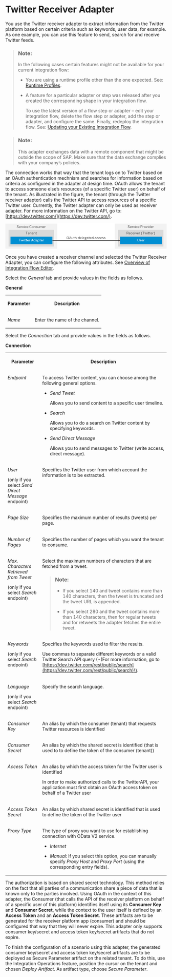<!-- loio453c174be6ca4098a8c99dc4c1262d25 -->

# Twitter Receiver Adapter

You use the Twitter receiver adapter to extract information from the Twitter platform based on certain criteria such as keywords, user data, for example. As one example, you can use this feature to send, search for and receive Twitter feeds.

> ### Note:  
> In the following cases certain features might not be available for your current integration flow:
> 
> -   You are using a runtime profile other than the one expected. See: [Runtime Profiles](../IntegrationSettings/runtime-profiles-8007daa.md).
> 
> -   A feature for a particular adapter or step was released after you created the corresponding shape in your integration flow.
> 
>     To use the latest version of a flow step or adapter – edit your integration flow, delete the flow step or adapter, add the step or adapter, and configure the same. Finally, redeploy the integration flow. See: [Updating your Existing Integration Flow](updating-your-existing-integration-flow-1f9e879.md).

> ### Note:  
> This adapter exchanges data with a remote component that might be outside the scope of SAP. Make sure that the data exchange complies with your company’s policies.

The connection works that way that the tenant logs on to Twitter based on an OAuth authentication mechnism and searches for information based on criteria as configured in the adapter at design time. OAuth allows the tenant to access someone else’s resources \(of a specific Twitter user\) on behalf of the tenant. As illustrated in the figure, the tenant \(through the Twitter receiver adapter\) calls the Twitter API to access resources of a specific Twitter user. Currently, the Twitter adapter can only be used as receiver adapter. For more information on the Twitter API, go to: [https://dev.twitter.com/](https://dev.twitter.com/).

![](images/Twitter_Adapter_OAuth_Mechanism_d23ff1f.png)

Once you have created a receiver channel and selected the Twitter Receiver Adapter, you can configure the following attributes. See [Overview of Integration Flow Editor](overview-of-integration-flow-editor-db10beb.md).

Select the *General* tab and provide values in the fields as follows.

**General**


<table>
<tr>
<th valign="top">

Parameter



</th>
<th valign="top">

Description



</th>
</tr>
<tr>
<td valign="top">

*Name*



</td>
<td valign="top">

Enter the name of the channel.



</td>
</tr>
</table>

Select the *Connection* tab and provide values in the fields as follows.

**Connection**


<table>
<tr>
<th valign="top">

Parameter



</th>
<th valign="top">

Description



</th>
</tr>
<tr>
<td valign="top">

*Endpoint* 



</td>
<td valign="top">

To access Twitter content, you can choose among the following general options.

-   *Send Tweet*

    Allows you to send content to a specific user timeline.

-   *Search*

    Allows you to do a search on Twitter content by specifying keywords.

-   *Send Direct Message*

    Allows you to send messages to Twitter \(write access, direct message\).




</td>
</tr>
<tr>
<td valign="top">

*User*

\(only if you select *Send Direct Message* endpoint\)



</td>
<td valign="top">

Specifies the Twitter user from which account the information is to be extracted.



</td>
</tr>
<tr>
<td valign="top">

*Page Size* 



</td>
<td valign="top">

Specifies the maximum number of results \(tweets\) per page.



</td>
</tr>
<tr>
<td valign="top">

*Number of Pages* 



</td>
<td valign="top">

Specifies the number of pages which you want the tenant to consume.



</td>
</tr>
<tr>
<td valign="top">

*Max. Characters Retrieved from Tweet*

\(only if you select *Search* endpoint\)



</td>
<td valign="top">

Select the maximum numbers of characters that are fetched from a tweet.

> ### Note:  
> -   If you select 140 and tweet contains more than 140 characters, then the tweet is truncated and the tweet URL is appended.
> 
> -   If you select 280 and the tweet contains more than 140 characters, then for regular tweets and for retweets the adapter fetches the entire tweet.



</td>
</tr>
<tr>
<td valign="top">

*Keywords*

\(only if you select *Search* endpoint\)



</td>
<td valign="top">

Specifies the keywords used to filter the results.

Use commas to separate different keywords or a valid Twitter Search API query \(-\(For more information, go to [https://dev.twitter.com/rest/public/search](https://dev.twitter.com/rest/public/search)\).



</td>
</tr>
<tr>
<td valign="top">

*Language*

\(only if you select *Search* endpoint\)



</td>
<td valign="top">

Specify the search language.



</td>
</tr>
<tr>
<td valign="top">

*Consumer Key* 



</td>
<td valign="top">

An alias by which the consumer \(tenant\) that requests Twitter resources is identified



</td>
</tr>
<tr>
<td valign="top">

*Consumer Secret* 



</td>
<td valign="top">

An alias by which the shared secret is identified \(that is used to to define the token of the consumer \(tenant\)\)



</td>
</tr>
<tr>
<td valign="top">

*Access Token* 



</td>
<td valign="top">

An alias by which the access token for the Twitter user is identified

In order to make authorized calls to the TwitterAPI, your application must first obtain an OAuth access token on behalf of a Twitter user



</td>
</tr>
<tr>
<td valign="top">

*Access Token Secret* 



</td>
<td valign="top">

An alias by which shared secret is identified that is used to define the token of the Twitter user



</td>
</tr>
<tr>
<td valign="top">

*Proxy Type*



</td>
<td valign="top">

The type of proxy you want to use for establishing connection with OData V2 service.

-   *Internet*

-   *Manual*: If you select this option, you can manually specify *Proxy Host* and *Proxy Port* \(using the corresponding entry fields\).




</td>
</tr>
</table>

The authorization is based on shared secret technology. This method relies on the fact that all parties of a communication share a piece of data that is known only to the parties involved. Using OAuth in the context of this adapter, the Consumer \(that calls the API of the receiver platform on behalf of a specific user of this platform\) identifies itself using its **Consumer Key** and **Consumer Secret**, while the context to the user itself is defined by an **Access Token** and an **Access Token Secret**. These artifacts are to be generated for the receiver platform app \(consumer\) and should be configured that way that they will never expire. This adapter only supports consumer key/secret and access token key/secret artifacts that do not expire.

To finish the configuration of a scenario using this adapter, the generated consumer key/secret and access token key/secret artifacts are to be deployed as Secure Parameter artifact on the related tenant. To do this, use the Integration Operations feature, position the cursor on the tenant and chosen *Deploy Artifact*. As artifact type, choose *Secure Parameter*.

